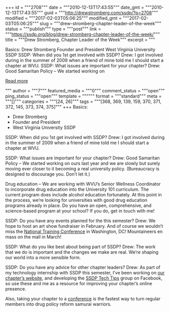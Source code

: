 +++
id = """2708"""
date = """2010-12-13T17:43:55"""
date_gmt = """2010-12-13T17:43:55"""
guid = """http://drewstromberg.com/ssdp/?p=2708"""
modified = """2017-02-03T05:06:25"""
modified_gmt = """2017-02-03T05:06:25"""
slug = """drew-stromberg-chapter-leader-of-the-week"""
status = """publish"""
type = """post"""
link = """https://ssdp.org/blog/drew-stromberg-chapter-leader-of-the-week/"""
title = """Drew Stromberg, Chapter Leader of the Week"""
excerpt = """<p>Basics: Drew Stromberg Founder and President West Virginia University SSDP SSDP: When did you 1st get involved with SSDP? Drew: I got involved during in the summer of 2009 when a friend of mine told me I should start a chapter at WVU. SSDP: What issues are important for your chapter? Drew: Good Samaritan Policy &#8211; We started working on</p>
<div class="h10"></div>
<p><a class="more-link2 flat" href="https://ssdp.org/blog/drew-stromberg-chapter-leader-of-the-week/">Read more</a></p>
"""
author = """7"""
featured_media = """0"""
comment_status = """open"""
ping_status = """open"""
template = """"""
format = """standard"""
meta = """[]"""
categories = """[24, 26]"""
tags = """[368, 369, 139, 159, 370, 371, 372, 145, 373, 374, 375]"""
+++
Basics:
<ul>
	<li>Drew Stromberg</li>
	<li>Founder and President</li>
	<li>West Virginia University SSDP</li>
</ul>
SSDP: When did you 1st get involved with SSDP?
Drew: I got involved during in the summer of 2009 when a friend of mine told me I should start a chapter at WVU.


SSDP: What issues are important for your chapter?
Drew: Good Samaritan Policy &#8211; We started working on ours last year and we are slowly but surely moving ever closer to it becoming a real university policy. (Bureaucracy is designed to discourage you. Don’t let it.)

Drug education &#8211; We are working with WVU’s Senior Wellness Coordinator to incorporate drug education into the University 101 curriculum. The current program does include alcohol education fortunately. At this point in the process, we’re looking for universities with good drug education programs already in place. Do you have an open, comprehensive, and science-based program at your school? If you do, get in touch with me!

SSDP: Do you have any events planned for the this semester?
Drew: We hope to host an art show fundraiser in February. And of course we wouldn’t miss the <a href="http://conference.ssdp.org/">National Training Conference</a> in Washington, DC! Mountaineers en mass on the mall in March!

SSDP: What do you like best about being part of SSDP?
Drew: The work that we do is important and the changes we make are real. We’re shaping our world into a more sensible form.


SSDP: Do you have any advice for other chapter leaders?
Drew: As part of my technology internship with SSDP this semester, I&#8217;ve been working on <a href="http://sensiblemountaineers.org/wvuchapter/">our chapter&#8217;s website</a>, and developing the <a href="http://www.facebook.com/home.php?sk=group_148328541876875&amp;ap=1">SSDP Tech Tips</a> group on Facebook, so use these and me as a resource for improving your chapter&#8217;s online presence.

Also, taking your chapter to a <a href="http://conference.ssdp.org/">conference</a> is the fastest way to turn regular members into drug policy reform samurai warriors.
